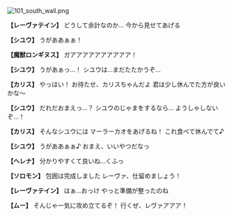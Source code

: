 
![101_south_wall.png](../images/backgrounds/101_south_wall.png)

**【レーヴァテイン】**
どうして余計なのか…
今から見せてあげる

**【シユウ】**
うがああぁぁ！

**【魔獣ロンギヌス】**
ガアアアアアアアアアア！

**【シユウ】**
うがあぁっ…！
シユウは…まだたたかうぞ…

**【カリス】**
やっほい！
お待たせ、カリスちゃんだよ
君は少し休んでた方が良いかな～

**【シユウ】**
だれだおまえっ…？
シユウのじゃまをするなら…
ようしゃしないぞ…！

**【カリス】**
そんなシユウには
マーラーカオをあげるね！
これ食べて休んでて♪

**【シユウ】**
うがああぁぁ♪
おまえ、いいやつだなっ

**【ヘレナ】**
分かりやすくて良いね…くふっ

**【ソロモン】**
包囲は完成しました
レーヴァ、仕留めましょう！

**【レーヴァテイン】**
はぁ…おっけ
やっと準備が整ったのね

**【ムー】**
そんじゃ一気に攻め立てるぞ！
行くぜ、レヴァアアア！